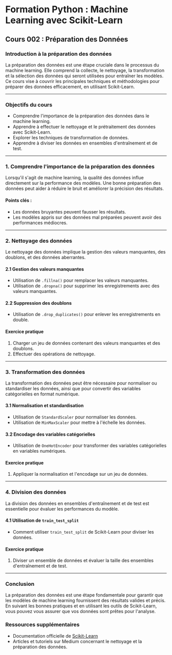 # Formation Python : Machine Learning avec Scikit-Learn

## Cours 002 : Préparation des Données

### Introduction à la préparation des données
La préparation des données est une étape cruciale dans le processus du machine learning. Elle comprend la collecte, le nettoyage, la transformation et la sélection des données qui seront utilisées pour entraîner les modèles. Ce cours vise à couvrir les principales techniques et méthodologies pour préparer des données efficacement, en utilisant Scikit-Learn.

---

### Objectifs du cours
- Comprendre l'importance de la préparation des données dans le machine learning.
- Apprendre à effectuer le nettoyage et le prétraitement des données avec Scikit-Learn.
- Explorer les techniques de transformation de données.
- Apprendre à diviser les données en ensembles d'entraînement et de test.

---

### 1. Comprendre l'importance de la préparation des données
Lorsqu'il s'agit de machine learning, la qualité des données influe directement sur la performance des modèles. Une bonne préparation des données peut aider à réduire le bruit et améliorer la précision des résultats.

#### Points clés :
- Les données bruyantes peuvent fausser les résultats.
- Les modèles appris sur des données mal préparées peuvent avoir des performances médiocres.

---

### 2. Nettoyage des données
Le nettoyage des données implique la gestion des valeurs manquantes, des doublons, et des données aberrantes.
#### 2.1 Gestion des valeurs manquantes
- Utilisation de `.fillna()` pour remplacer les valeurs manquantes.
- Utilisation de `.dropna()` pour supprimer les enregistrements avec des valeurs manquantes.

#### 2.2 Suppression des doublons
- Utilisation de `.drop_duplicates()` pour enlever les enregistrements en double.

#### Exercice pratique
1. Charger un jeu de données contenant des valeurs manquantes et des doublons.
2. Effectuer des opérations de nettoyage.

---

### 3. Transformation des données
La transformation des données peut être nécessaire pour normaliser ou standardiser les données, ainsi que pour convertir des variables catégorielles en format numérique.
#### 3.1 Normalisation et standardisation
- Utilisation de `StandardScaler` pour normaliser les données.
- Utilisation de `MinMaxScaler` pour mettre à l'échelle les données.

#### 3.2 Encodage des variables catégorielles
- Utilisation de `OneHotEncoder` pour transformer des variables catégorielles en variables numériques.
#### Exercice pratique
1. Appliquer la normalisation et l'encodage sur un jeu de données.

---

### 4. Division des données
La division des données en ensembles d'entraînement et de test est essentielle pour évaluer les performances du modèle.
#### 4.1 Utilisation de `train_test_split`
- Comment utiliser `train_test_split` de Scikit-Learn pour diviser les données.
#### Exercice pratique
1. Diviser un ensemble de données et évaluer la taille des ensembles d'entraînement et de test.

---

### Conclusion
La préparation des données est une étape fondamentale pour garantir que les modèles de machine learning fournissent des résultats valides et précis. En suivant les bonnes pratiques et en utilisant les outils de Scikit-Learn, vous pouvez vous assurer que vos données sont prêtes pour l'analyse.

### Ressources supplémentaires
- Documentation officielle de [Scikit-Learn](https://scikit-learn.org/stable/)
- Articles et tutoriels sur Medium concernant le nettoyage et la préparation des données.